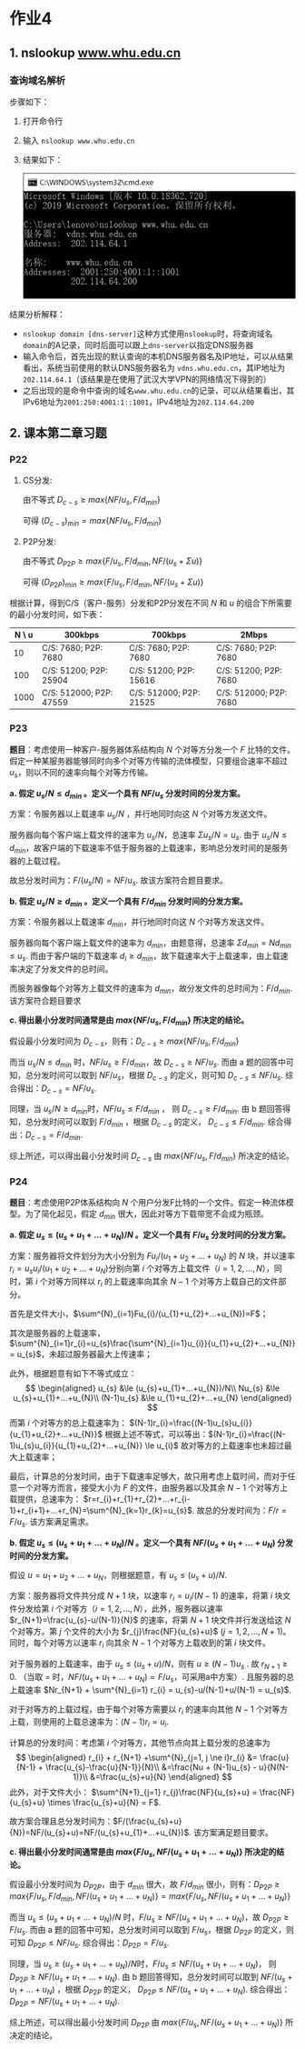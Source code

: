 # 作业4

## 1. nslookup www.whu.edu.cn

### 查询域名解析

步骤如下：

1. 打开命令行

2. 输入 `nslookup www.whu.edu.cn`

3. 结果如下：

   ![nslookup](imgs/nslookup.png)

结果分析解释：

- `nslookup domain [dns-server]`这种方式使用`nslookup`时，将查询域名 `domain`的A记录，同时后面可以跟上`dns-server`以指定DNS服务器
- 输入命令后，首先出现的默认查询的本机DNS服务器名及IP地址，可以从结果看出，系统当前使用的默认DNS服务器名为 `vdns.whu.edu.cn`，其IP地址为`202.114.64.1`（该结果是在使用了武汉大学VPN的网络情况下得到的）
- 之后出现的是命令中查询的域名`www.whu.edu.cn`的记录，可以从结果看出，其IPv6地址为`2001:250:4001:1::1001`，IPv4地址为`202.114.64.200`



## 2. 课本第二章习题

### P22

1. CS分发:

   由不等式  $D_{c-s} \ge max\{NF/u_{s}, F/d_{min}\}$

   可得  $(D_{c-s})_{min} = max\{NF/u_{s}, F/d_{min}\}$

2. P2P分发:

   由不等式  $D_{P2P} \ge max\{F/u_{s}, F/d_{min}, NF/(u_{s}+\Sigma u)\}$

   可得  $(D_{P2P})_{min} \ge max\{F/u_{s}, F/d_{min}, NF/(u_{s}+\Sigma u)\}$

根据计算，得到C/S（客户-服务）分发和P2P分发在不同 $N$ 和 $u$ 的组合下所需要的最小分发时间，如下表：

| N \ u | 300kbps                 | 700kbps                 | 2Mbps                  |
| ----- | ----------------------- | ----------------------- | ---------------------- |
| 10    | C/S: 7680; P2P: 7680    | C/S: 7680; P2P: 7680    | C/S: 7680; P2P: 7680   |
| 100   | C/S: 51200; P2P: 25904  | C/S: 51200; P2P: 15616  | C/S: 51200; P2P: 7680  |
| 1000  | C/S: 512000; P2P: 47559 | C/S: 512000; P2P: 21525 | C/S: 512000; P2P: 7680 |



### P23

**题目**：考虑使用一种客户-服务器体系结构向 $N$ 个对等方分发一个 $F$ 比特的文件。假定一种某服务器能够同时向多个对等方传输的流体模型，只要组合速率不超过 $u_{s}$，则以不同的速率向每个对等方传输。 

**a. 假定 $u_{s}/N \le d_{min}$ 。定义一个具有 $NF/u_{s}$ 分发时间的分发方案。** 

方案：令服务器以上载速率 $u_{s}/N$ ，并行地同时向这 $N$ 个对等方发送文件。

服务器向每个客户端上载文件的速率为 $u_{s}/N$，总速率 $\Sigma u_{s}/N = u_{s}$. 由于 $u_{s}/N \le d_{min}$，故客户端的下载速率不低于服务器的上载速率，影响总分发时间的是服务器的上载过程。

故总分发时间为：$F / (u_{s}/N) = NF/u_{s}$. 故该方案符合题目要求。

**b. 假定 $u_{s}/N \ge d_{min}$ 。定义一个具有 $F/d_{min}$ 分发时间的分发方案。**

方案：令服务器以上载速率 $d_{min}$，并行地同时向这 $N$ 个对等方发送文件。

服务器向每个客户端上载文件的速率为 $d_{min}$，由题意得，总速率 $\Sigma d_{min} = Nd_{min} \le u_{s}$. 而由于客户端的下载速率 $d_{i} \ge d_{min}$，故下载速率大于上载速率，由上载速率决定了分发文件的总时间。

而服务器像每个对等方上载文件的速率为 $d_{min}$，故分发文件的总时间为：$F/d_{min}$. 该方案符合题目要求

**c. 得出最小分发时间通常是由 $max\{NF/u_{s}, F/d_{min}\}$ 所决定的结论。** 

假设最小分发时间为 $D_{c-s}$，则有：$D_{c-s} \ge max\{NF/u_{s}, F/d_{min}\}$

而当 $u_{s}/N \le d_{min}$ 时，$NF/u_{s} \ge F/d_{min}$，故 $D_{c-s} \ge NF/u_{s}$. 而由 a 题的回答中可知，总分发时间可以取到 $NF/u_{s}$，根据 $D_{c-s}$ 的定义，则可知 $D_{c-s} \le NF/u_{s}$. 综合得出：$D_{c-s}=NF/u_{s}$.

同理，当 $u_{s}/N \ge d_{min}$时，$NF/u_{s} \le F/d_{min}$ ， 则 $D_{c-s} \ge F/d_{min}$. 由 b 题回答得知，总分发时间可以取到 $F/d_{min}$ ，根据 $D_{c-s}$ 的定义， $D_{c-s} \le F/d_{min}$. 综合得出：$D_{c-s}=F/d_{min}$.

综上所述，可以得出最小分发时间 $D_{c-s}$ 由 $max\{NF/u_{s}, F/d_{min}\}$ 所决定的结论。



### P24

**题目**：考虑使用P2P体系结构向 $N$ 个用户分发F比特的一个文件。假定一种流体模型。为了简化起见，假定 $d_{min}$ 很大，因此对等方下载带宽不会成为瓶颈。

**a. 假定 $u_{s} \le (u_{s}+u_{1}+...+u_{N})/N$ 。定义一个具有 $F/u_{s}$ 分发时间的分发方案。** 

方案：服务器将文件划分为大小分别为 $Fu_{i}/(u_{1}+u_{2}+...+u_{N})$ 的 $N$ 块，并以速率 $r_{i}=u_{s}u_{i}/(u_{1}+u_{2}+...+u_{N})$分别向第 $i$ 个对等方上载文件（$i=1, 2, ..., N$），同时，第 $i$ 个对等方同样以 $r_{i}$ 的上载速率向其余 $N-1$ 个对等方上载自己的文件部分。

首先是文件大小，$\sum^{N}_{i=1}Fu_{i}/(u_{1}+u_{2}+...+u_{N})=F$；

其次是服务器的上载速率，$\sum^{N}_{i=1}r_{i}=u_{s}\frac{\sum^{N}_{i=1}u_{i}}{u_{1}+u_{2}+...+u_{N}} = u_{s}$，未超过服务器最大上传速率；

此外，根据题意有如下不等式成立：
$$
\begin{aligned}
u_{s} &\le (u_{s}+u_{1}+...+u_{N})/N\\
Nu_{s} &\le u_{s}+u_{1}+...+u_{N}\\
(N-1)u_{s} &\le u_{1}+u_{2}+...+u_{N}
\end{aligned}
$$
而第 $i$ 个对等方的总上载速率为： $(N-1)r_{i}=\frac{(N-1)u_{s}u_{i}}{u_{1}+u_{2}+...+u_{N}}$
根据上述不等式，可以等出：$(N-1)r_{i}=\frac{(N-1)u_{s}u_{i}}{u_{1}+u_{2}+...+u_{N}} \le u_{i}$
故对等方的上载速率也未超过最大上载速率；

最后，计算总的分发时间，由于下载速率足够大，故只用考虑上载时间，而对于任意一个对等方而言，接受大小为 $F$ 的文件，由服务器以及其余 $N-1$ 个对等方上载提供，总速率为： $r=r_{i}+r_{1}+r_{2}+...+r_{i-1}+r_{i+1}+...+r_{N}=\sum^{N}_{k=1}r_{k}=u_{s}$. 故总的分发时间为：$F/r=F/u_{s}$. 该方案满足需求。

**b. 假定 $u_{s} \le (u_{s}+u_{1}+...+u_{N})/N$ 。定义一个具有 $NF/(u_{s}+u_{1}+...+u_{N})$ 分发时间的分发方案。** 

假设 $u=u_{1}+u_{2}+...+u_{N}$，则根据题意，有 $u_{s} \le (u_{s}+u)/N$.

方案：服务器将文件共分成 $N+1$ 块，以速率 $r_{i}=u_{i}/(N-1)$ 的速率，将第 $i$ 块文件分发给第 $i$ 个对等方（$i=1, 2, ..., N$），此外，服务器以速率 $r_{N+1}=\frac{u_{s}-u/(N-1)}{N}$ 的速率，将第 $N+1$ 块文件并行发送给这 $N$ 个对等方。第 $j$ 个文件的大小为 $r_{j}\frac{NF}{u_{s}+u}$ ($j=1, 2, ..., N+1$)。同时，每个对等方以速率 $r_{i}$ 向其余 $N-1$ 个对等方上载收到的第 $i$ 块文件。

对于服务器的上载速率，由于 $u_{s} \le (u_{s}+u)/N$，则有 $u \ge (N-1)u_{s}$ . 故 $r_{N+1} \ge 0$. （当取 = 时，$NF/(u_{s}+u_{1}+...+u_{N})=F/u_{s}$，可采用a中方案）. 且服务器的总上载速率 $Nr_{N+1} + \sum^{N}_{i=1} r_{i} = u_{s}-u/(N-1)+u/(N-1) = u_{s}$.

对于对等方的上载过程，由于每个对等方需要以 $r_{i}$ 的速率向其他 $N-1$ 个对等方上载，则使用的上载总速率为：$(N-1)r_{i} = u_{i}$. 

计算总的分发时间：考虑第 $i$ 个对等方，其他节点向其上载分发的总速率为
$$
\begin{aligned}
r_{i} + r_{N+1} +\sum^{N}_{j=1, j \ne i}r_{i} &= \frac{u}{N-1} + \frac{u_{s}-\frac{u}{N-1}}{N}\\
&=\frac{Nu + (N-1)u_{s} - u}{N(N-1)}\\
&=\frac{u_{s}+u}{N}
\end{aligned}
$$
此外，对于文件大小： $\sum^{N+1}_{j=1} r_{j}\frac{NF}{u_{s}+u} = \frac{NF}{u_{s}+u} \times \frac{u_{s}+u}{N} = F$. 

故方案合理且总分发时间为：$F/(\frac{u_{s}+u}{N})=NF/(u_{s}+u)=NF/(u_{s}+u_{1}+...+u_{N})$. 该方案满足题目要求。



**c. 得出最小分发时间通常是由 $max\{F/u_{s}, NF/(u_{s}+u_{1}+...+u_{N})\}$ 所决定的结论。** 

假设最小分发时间为 $D_{P2P}$，由于 $d_{min}$ 很大，故 $F/d_{min}$ 很小，则有：$D_{P2P} \ge max\{F/u_{s}, F/d_{min}, NF/(u_{s}+u_{1}+...+u_{N})\} = max\{F/u_{s}, NF/(u_{s}+u_{1}+...+u_{N})\}$

而当 $u_{s} \le (u_{s}+u_{1}+...+u_{N})/N$ 时，$F/u_{s} \ge NF/(u_{s}+u_{1}+...+u_{N})$，故 $D_{P2P} \ge F/u_{s}$. 而由 a 题的回答中可知，总分发时间可以取到 $F/u_{s}$，根据 $D_{P2P}$ 的定义，则可知 $D_{P2P} \le NF/u_{s}$. 综合得出：$D_{P2P}=F/u_{s}$.

同理，当 $u_{s} \ge (u_{s}+u_{1}+...+u_{N})/N$时，$F/u_{s} \le NF/(u_{s}+u_{1}+...+u_{N})$， 则 $D_{P2P} \ge NF/(u_{s}+u_{1}+...+u_{N})$.  由 b 题回答得知，总分发时间可以取到 $NF/(u_{s}+u_{1}+...+u_{N})$ ，根据 $D_{P2P}$ 的定义， $D_{P2P} \le NF/(u_{s}+u_{1}+...+u_{N})$. 综合得出：$D_{P2P}=NF/(u_{s}+u_{1}+...+u_{N})$.

综上所述，可以得出最小分发时间 $D_{P2P}$ 由 $max\{F/u_{s}, NF/(u_{s}+u_{1}+...+u_{N})\}$ 所决定的结论。


